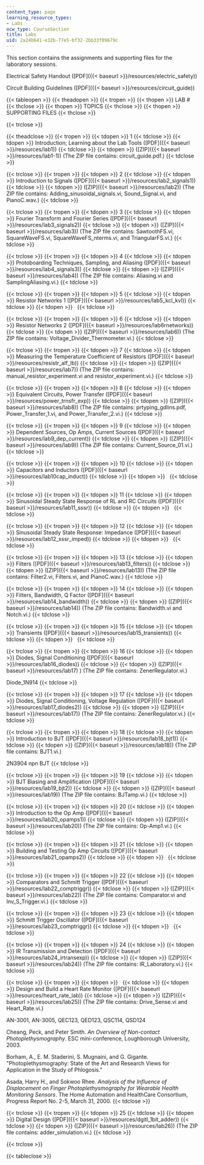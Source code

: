 ```yaml
---
content_type: page
learning_resource_types:
- Labs
ocw_type: CourseSection
title: Labs
uid: 2a24b641-e32b-77e5-bf32-2bb33f09679c
---
```


This section contains the assignments and supporting files for the laboratory sessions.

Electrical Safety Handout ([PDF]({{< baseurl >}}/resources/electric_safety))

Circuit Building Guidelines ([PDF]({{< baseurl >}}/resources/circuit_guide))

{{< tableopen >}}
{{< theadopen >}}
{{< tropen >}}
{{< thopen >}}
LAB #
{{< thclose >}}
{{< thopen >}}
TOPICS
{{< thclose >}}
{{< thopen >}}
SUPPORTING FILES
{{< thclose >}}

{{< trclose >}}

{{< theadclose >}}
{{< tropen >}}
{{< tdopen >}}
1
{{< tdclose >}}
{{< tdopen >}}
Introduction; Learning about the Lab Tools ([PDF]({{< baseurl >}}/resources/lab1))
{{< tdclose >}}
{{< tdopen >}}
([ZIP]({{< baseurl >}}/resources/lab1-1)) (The ZIP file contains: circuit\_guide.pdf.)
{{< tdclose >}}

{{< trclose >}}
{{< tropen >}}
{{< tdopen >}}
2
{{< tdclose >}}
{{< tdopen >}}
Introduction to Signals ([PDF]({{< baseurl >}}/resources/lab2_signals1))
{{< tdclose >}}
{{< tdopen >}}
([ZIP]({{< baseurl >}}/resources/lab2)) (The ZIP file contains: Adding\_sinusoidal\_signals.vi, Sound\_Signal.vi, and PianoC.wav.)
{{< tdclose >}}

{{< trclose >}}
{{< tropen >}}
{{< tdopen >}}
3
{{< tdclose >}}
{{< tdopen >}}
Fourier Transform and Fourier Series ([PDF]({{< baseurl >}}/resources/lab3_signals2))
{{< tdclose >}}
{{< tdopen >}}
([ZIP]({{< baseurl >}}/resources/lab3)) (The ZIP file contains: SawtoothFS.vi, SquareWaveFS.vi, SquareWaveFS\_nterms.vi, and TriangularFS.vi.)
{{< tdclose >}}

{{< trclose >}}
{{< tropen >}}
{{< tdopen >}}
4
{{< tdclose >}}
{{< tdopen >}}
Protoboarding Techniques, Sampling, and Aliasing ([PDF]({{< baseurl >}}/resources/lab4_signals3))
{{< tdclose >}}
{{< tdopen >}}
([ZIP]({{< baseurl >}}/resources/lab4)) (The ZIP file contains: Aliasing.vi and SamplingAliasing.vi.)
{{< tdclose >}}

{{< trclose >}}
{{< tropen >}}
{{< tdopen >}}
5
{{< tdclose >}}
{{< tdopen >}}
Resistor Networks 1 ([PDF]({{< baseurl >}}/resources/lab5_kcl_kvl))
{{< tdclose >}}
{{< tdopen >}}
 
{{< tdclose >}}

{{< trclose >}}
{{< tropen >}}
{{< tdopen >}}
6
{{< tdclose >}}
{{< tdopen >}}
Resistor Networks 2 ([PDF]({{< baseurl >}}/resources/lab6rnetworks))
{{< tdclose >}}
{{< tdopen >}}
([ZIP]({{< baseurl >}}/resources/lab6)) (The ZIP file contains: Voltage\_Divider\_Thermometer.vi.)
{{< tdclose >}}

{{< trclose >}}
{{< tropen >}}
{{< tdopen >}}
7
{{< tdclose >}}
{{< tdopen >}}
Measuring the Temperature Coefficient of Resistors ([PDF]({{< baseurl >}}/resources/resistr_alf_lb))
{{< tdclose >}}
{{< tdopen >}}
([ZIP]({{< baseurl >}}/resources/lab7)) (The ZIP file contains: manual\_resistor\_experiment.vi and resistor\_experiment.vi.)
{{< tdclose >}}

{{< trclose >}}
{{< tropen >}}
{{< tdopen >}}
8
{{< tdclose >}}
{{< tdopen >}}
Equivalent Circuits, Power Transfer ([PDF]({{< baseurl >}}/resources/power_trnsfr_exp))
{{< tdclose >}}
{{< tdopen >}}
([ZIP]({{< baseurl >}}/resources/lab8)) (The ZIP file contains: prtyping\_gdlins.pdf, Power\_Transfer\_1.vi, and Power\_Transfer\_2.vi.)
{{< tdclose >}}

{{< trclose >}}
{{< tropen >}}
{{< tdopen >}}
9
{{< tdclose >}}
{{< tdopen >}}
Dependent Sources, Op Amps, Current Sources ([PDF]({{< baseurl >}}/resources/lab9_dep_current))
{{< tdclose >}}
{{< tdopen >}}
([ZIP]({{< baseurl >}}/resources/lab9)) (The ZIP file contains: Current\_Source\_01.vi.)
{{< tdclose >}}

{{< trclose >}}
{{< tropen >}}
{{< tdopen >}}
10
{{< tdclose >}}
{{< tdopen >}}
Capacitors and Inductors ([PDF]({{< baseurl >}}/resources/lab10cap_induct))
{{< tdclose >}}
{{< tdopen >}}
 
{{< tdclose >}}

{{< trclose >}}
{{< tropen >}}
{{< tdopen >}}
11
{{< tdclose >}}
{{< tdopen >}}
Sinusoidal Steady State Response of RL and RC Circuits ([PDF]({{< baseurl >}}/resources/lab11_sssr))
{{< tdclose >}}
{{< tdopen >}}
 
{{< tdclose >}}

{{< trclose >}}
{{< tropen >}}
{{< tdopen >}}
12
{{< tdclose >}}
{{< tdopen >}}
Sinusoidal Steady State Response: Impedance ([PDF]({{< baseurl >}}/resources/lab12_sssr_imped))
{{< tdclose >}}
{{< tdopen >}}
 
{{< tdclose >}}

{{< trclose >}}
{{< tropen >}}
{{< tdopen >}}
13
{{< tdclose >}}
{{< tdopen >}}
Filters ([PDF]({{< baseurl >}}/resources/lab13_filters))
{{< tdclose >}}
{{< tdopen >}}
([ZIP]({{< baseurl >}}/resources/lab13)) (The ZIP file contains: Filter2.vi, Filters.vi, and PianoC.wav.)
{{< tdclose >}}

{{< trclose >}}
{{< tropen >}}
{{< tdopen >}}
14
{{< tdclose >}}
{{< tdopen >}}
Filters, Bandwidth, Q Factor ([PDF]({{< baseurl >}}/resources/lab14_bandwidth))
{{< tdclose >}}
{{< tdopen >}}
([ZIP]({{< baseurl >}}/resources/lab14)) (The ZIP file contains: Bandwidth.vi and Notch.vi.)
{{< tdclose >}}

{{< trclose >}}
{{< tropen >}}
{{< tdopen >}}
15
{{< tdclose >}}
{{< tdopen >}}
Transients ([PDF]({{< baseurl >}}/resources/lab15_transients))
{{< tdclose >}}
{{< tdopen >}}
 
{{< tdclose >}}

{{< trclose >}}
{{< tropen >}}
{{< tdopen >}}
16
{{< tdclose >}}
{{< tdopen >}}
Diodes, Signal Conditioning ([PDF]({{< baseurl >}}/resources/lab16_diodes))
{{< tdclose >}}
{{< tdopen >}}
([ZIP]({{< baseurl >}}/resources/lab17) ) (The ZIP file contains: ZenerRegulator.vi.)  
  
Diode\_1N914
{{< tdclose >}}

{{< trclose >}}
{{< tropen >}}
{{< tdopen >}}
17
{{< tdclose >}}
{{< tdopen >}}
Diodes, Signal Conditioning, Voltage Regulation ([PDF]({{< baseurl >}}/resources/lab17_diodes2))
{{< tdclose >}}
{{< tdopen >}}
([ZIP]({{< baseurl >}}/resources/lab17)) (The ZIP file contains: ZenerRegulator.vi.)
{{< tdclose >}}

{{< trclose >}}
{{< tropen >}}
{{< tdopen >}}
18
{{< tdclose >}}
{{< tdopen >}}
Introduction to BJT ([PDF]({{< baseurl >}}/resources/lab18_bjt1))
{{< tdclose >}}
{{< tdopen >}}
([ZIP]({{< baseurl >}}/resources/lab18)) (The ZIP file contains: BJT1.vi.)  
  
2N3904 npn BJT
{{< tdclose >}}

{{< trclose >}}
{{< tropen >}}
{{< tdopen >}}
19
{{< tdclose >}}
{{< tdopen >}}
BJT Biasing and Amplification ([PDF]({{< baseurl >}}/resources/lab19_bjt2))
{{< tdclose >}}
{{< tdopen >}}
([ZIP]({{< baseurl >}}/resources/lab19)) (The ZIP file contains: BJTamp.vi.)
{{< tdclose >}}

{{< trclose >}}
{{< tropen >}}
{{< tdopen >}}
20
{{< tdclose >}}
{{< tdopen >}}
Introduction to the Op Amp ([PDF]({{< baseurl >}}/resources/lab20_opamps1))
{{< tdclose >}}
{{< tdopen >}}
([ZIP]({{< baseurl >}}/resources/lab20)) (The ZIP file contains: Op-Amp1.vi.)
{{< tdclose >}}

{{< trclose >}}
{{< tropen >}}
{{< tdopen >}}
21
{{< tdclose >}}
{{< tdopen >}}
Building and Testing Op Amp Circuits ([PDF]({{< baseurl >}}/resources/lab21_opamps2))
{{< tdclose >}}
{{< tdopen >}}
 
{{< tdclose >}}

{{< trclose >}}
{{< tropen >}}
{{< tdopen >}}
22
{{< tdclose >}}
{{< tdopen >}}
Comparators and Schmitt Trigger ([PDF]({{< baseurl >}}/resources/lab22_comptriggr))
{{< tdclose >}}
{{< tdopen >}}
([ZIP]({{< baseurl >}}/resources/lab22)) (The ZIP file contains: Comparator.vi and Inv\_S\_Trigger.vi.)
{{< tdclose >}}

{{< trclose >}}
{{< tropen >}}
{{< tdopen >}}
23
{{< tdclose >}}
{{< tdopen >}}
Schmitt Trigger Oscillator ([PDF]({{< baseurl >}}/resources/lab23_comptriggr))
{{< tdclose >}}
{{< tdopen >}}
 
{{< tdclose >}}

{{< trclose >}}
{{< tropen >}}
{{< tdopen >}}
24
{{< tdclose >}}
{{< tdopen >}}
IR Transmission and Detection ([PDF]({{< baseurl >}}/resources/lab24_irtransexp))
{{< tdclose >}}
{{< tdopen >}}
([ZIP]({{< baseurl >}}/resources/lab24)) (The ZIP file contains: IR\_Laboratory.vi.)
{{< tdclose >}}

{{< trclose >}}
{{< tropen >}}
{{< tdopen >}}
 
{{< tdclose >}}
{{< tdopen >}}
Design and Build a Heart Rate Monitor ([PDF]({{< baseurl >}}/resources/heart_rate_lab))
{{< tdclose >}}
{{< tdopen >}}
([ZIP]({{< baseurl >}}/resources/lab25)) (The ZIP file contains: Drive\_Sense.vi and Heart\_Rate.vi.)  
  
AN-3001, AN-3005, QEC123, QED123, QSC114, QSD124  
  
Cheang, Peck, and Peter Smith. _An Overview of Non-contact Photoplethysmography_. ESC mini-conference, Loughborough University, 2003.  
  
Borham, A., E. M. Staderini, S. Mugnaini, and G. Gigante. "Photoplethysmography: State of the Art and Research Views for Application in the Study of Phlogosis."  
  
Asada, Harry H., and Sokwoo Rhee. _Analysis of the Influence of Displacement on Finger Photoplethysmography for Wearable Health Monitoring Sensors_. The Home Automation and HealthCare Consortium, Progress Report No. 2-5, March 31, 2000.
{{< tdclose >}}

{{< trclose >}}
{{< tropen >}}
{{< tdopen >}}
25
{{< tdclose >}}
{{< tdopen >}}
Digital Design ([PDF]({{< baseurl >}}/resources/dgitl_1bit_adder))
{{< tdclose >}}
{{< tdopen >}}
([ZIP]({{< baseurl >}}/resources/lab26)) (The ZIP file contains: adder\_simulation.vi.)
{{< tdclose >}}

{{< trclose >}}

{{< tableclose >}}
